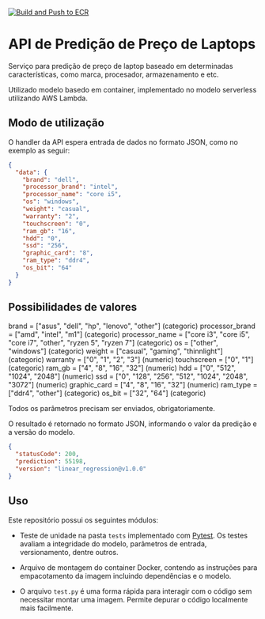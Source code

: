 [![Build and Push to ECR](https://github.com/michelpf/fiap-ds-mlops-api-laptop-pricing/actions/workflows/deploy.yml/badge.svg)](https://github.com/michelpf/fiap-ds-mlops-api-laptop-pricing/actions/workflows/deploy.yml)

# API de Predição de Preço de Laptops

Serviço para predição de preço de laptop baseado em determinadas características, como marca, procesador, armazenamento e etc.

Utilizado modelo basedo em container, implementado no modelo serverless utilizando AWS Lambda.

## Modo de utilização

O handler da API espera entrada de dados no formato JSON, como no exemplo as seguir:

```json
{
  "data": {
    "brand": "dell",
    "processor_brand": "intel",
    "processor_name": "core i5",
    "os": "windows",
    "weight": "casual",
    "warranty": "2",
    "touchscreen": "0",
    "ram_gb": "16",
    "hdd": "0",
    "ssd": "256",
    "graphic_card": "8",
    "ram_type": "ddr4",
    "os_bit": "64"
  }
}
```

## Possibilidades de valores

brand = ["asus", "dell", "hp", "lenovo", "other"]  (categoric)
processor_brand = ["amd", "intel", "m1"] (categoric)
processor_name = ["core i3", "core i5", "core i7", "other", "ryzen 5", "ryzen 7"] (categoric)
os = ["other", "windows"] (categoric)
weight = ["casual", "gaming", "thinnlight"] (categoric)
warranty = ["0", "1", "2", "3"] (numeric)
touchscreen = ["0", "1"] (categoric)
ram_gb = ["4", "8", "16", "32"] (numeric)
hdd = ["0", "512", "1024", "2048"] (numeric)
ssd = ["0", "128", "256", "512", "1024", "2048", "3072"] (numeric)
graphic_card = ["4", "8", "16", "32"] (numeric)
ram_type = ["ddr4", "other"] (categoric)
os_bit = ["32", "64"] (categoric)





Todos os parâmetros precisam ser enviados, obrigatoriamente.

O resultado é retornado no formato JSON, informando o valor da predição e a versão do modelo.

```json
{
  "statusCode": 200,
  "prediction": 55198,
  "version": "linear_regression@v1.0.0"
}
```

## Uso

Este repositório possui os seguintes módulos:

* Teste de unidade na pasta ```tests``` implementado com [Pytest](https://docs.pytest.org/en/7.4.x/).
Os testes avaliam a integridade do modelo, parâmetros de entrada, versionamento, dentre outros. 

* Arquivo de montagem do container Docker, contendo as instruções para empacotamento da imagem incluindo dependências e o modelo.

* O arquivo ```test.py``` é uma forma rápida para interagir com o código sem necessitar montar uma imagem. Permite depurar o código localmente mais facilmente.
